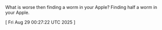  
What is worse then finding a worm in your Apple? Finding half a worm in your Apple.
 
[ 
Fri Aug 29 00:27:22 UTC 2025
 ]
